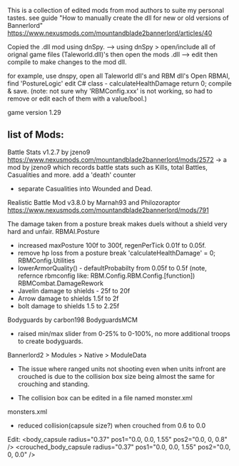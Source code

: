 This is a collection of edited mods from mod authors to suite my personal tastes.
see guide "How to manually create the dll for new or old versions of Bannerlord"
https://www.nexusmods.com/mountandblade2bannerlord/articles/40

Copied the .dll mod using dnSpy.
--> using dnSpy > open/include all of orignal game files (Taleworld.dll)'s then open the mods .dll
--> edit then compile to make changes to the mod dll.

for example,
use dnspy, open all Taleworld dll's and RBM dll's
Open RBMAI, find 'PostureLogic' edit C# class - calculateHealthDamage return 0;
compile & save.
(note: not sure why 'RBMConfig.xxx' is not working, so had to remove or edit each of them with a value/bool.)


game version 1.29

## list of Mods:

Battle Stats v1.2.7 by jzeno9 
https://www.nexusmods.com/mountandblade2bannerlord/mods/2572
-> a mod by jzeno9 which records battle stats such as Kills, total Battles, Casualities and more.
add a 'death' counter
- separate Casualities into Wounded and Dead.

Realistic Battle Mod v3.8.0 by Marnah93 and Philozoraptor
https://www.nexusmods.com/mountandblade2bannerlord/mods/791

The damage taken from a posture break makes duels without a shield very hard and unfair. 
RBMAI.Posture
 - increased maxPosture 100f to 300f, regenPerTick 0.01f to 0.05f.
 - remove hp loss from a posture break 'calculateHealthDamage' = 0;
RBMConfig.Utilities
 - lowerArmorQuality() - defaultProbabilty from 0.05f to 0.5f
 (note, refernce rbmconfig like: RBM.Config.RBM.Config.[function])
RBMCombat.DamageRework
 - Javelin damage to shields - 25f to 20f
 - Arrow damage to shields 1.5f to 2f
 - bolt damage to shields 1.5 to 2.25f

Bodyguards by carbon198
 BodyguardsMCM
 - raised min/max slider from 0-25% to 0-100%, no more additional troops to create bodyguards.

Bannerlord2 > Modules > Native > ModuleData 
* The issue where ranged units not shooting even when units infront are crouched is due to the collision box size being almost the same for crouching and standing.

* The collision box can be edited in a file named monster.xml


monsters.xml
 - reduced collision(capsule size?) when crouched from 0.6 to 0.0
 
Edit:
		<Capsules>
			<body_capsule
				radius="0.37"
				pos1="0.0, 0.0, 1.55"
				pos2="0.0, 0, 0.8" />
			<crouched_body_capsule
				radius="0.37"
				pos1="0.0, 0.0, 1.55"
				pos2="0.0, 0, 0.0" />
		</Capsules>



